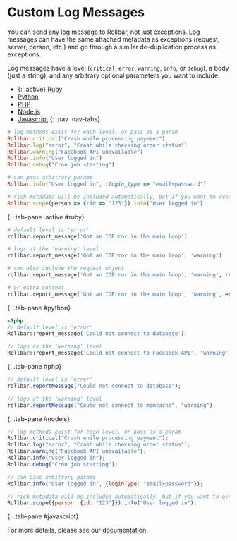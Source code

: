 # Custom Log Messages

You can send any log message to Rollbar, not just exceptions. Log messages can have the same
attached metadata as exceptions (request, server, person, etc.) and go through a similar
de-duplication process as exceptions.

Log messages have a level (`critical`, `error`, `warning`,
`info`, or `debug`), a body (just a string), and any arbitrary optional
parameters you want to include.

* {: .active} [Ruby](#ruby)
* [Python](#python)
* [PHP](#php)
* [Node.js](#nodejs)
* [Javascript](#javascript)
{: .nav .nav-tabs}

<div class="tab-content">

```ruby
# log methods exist for each level, or pass as a param
Rollbar.critical("Crash while processing payment")
Rollbar.log("error", "Crash while checking order status")
Rollbar.warning("Facebook API unavailable")
Rollbar.info("User logged in")
Rollbar.debug("Cron job starting")

# can pass arbitrary params
Rollbar.info("User logged in", :login_type => "email+password")

# rich metadata will be included automatically, but if you want to override:
Rollbar.scope(person => {:id => "123"}).info("User logged in")
```
{: .tab-pane .active #ruby}

```python
# default level is 'error'
rollbar.report_message('Got an IOError in the main loop')

# logs at the 'warning' level
rollbar.report_message('Got an IOError in the main loop', 'warning')

# can also include the request object
rollbar.report_message('Got an IOError in the main loop', 'warning', request)

# or extra context
rollbar.report_message('Got an IOError in the main loop', 'warning', extra_data={'job_id': job_id})
```
{: .tab-pane #python}

```php
<?php
// default level is 'error'
Rollbar::report_message('Could not connect to database');

// logs as the 'warning' level
Rollbar::report_message('Could not connect to Facebook API', 'warning');
```
{: .tab-pane #php}

```js
// default level is 'error'
rollbar.reportMessage("Could not connect to database");

// logs at the 'warning' level
rollbar.reportMessage("Could not connect to memcache", "warning");
```
{: .tab-pane #nodejs}

```js
// log methods exist for each level, or pass as a param
Rollbar.critical("Crash while processing payment");
Rollbar.log("error", "Crash while checking order status");
Rollbar.warning("Facebook API unavailable");
Rollbar.info("User logged in");
Rollbar.debug("Cron job starting");

// can pass arbitrary params
Rollbar.info("User logged in", {loginType: "email+password"});

// rich metadata will be included automatically, but if you want to override:
Rollbar.scope({person: {id: "123"}}).info("User logged in");
```
{: .tab-pane #javascript}

</div>

For more details, please see our [documentation](https://rollbar.com/docs/).
